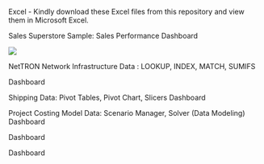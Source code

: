Excel -
Kindly download these Excel files from this repository and view them in Microsoft Excel.

Sales Superstore Sample: Sales Performance Dashboard

<img src=(https://github.com/ShohanurData/excel-portfolio/blob/main/DataModeling.png)/>

NetTRON Network Infrastructure Data : LOOKUP, INDEX, MATCH, SUMIFS


Dashboard

Shipping Data: Pivot Tables, Pivot Chart, Slicers
Dashboard

Project Costing Model Data: Scenario Manager, Solver (Data Modeling)
Dashboard

Dashboard

Dashboard

